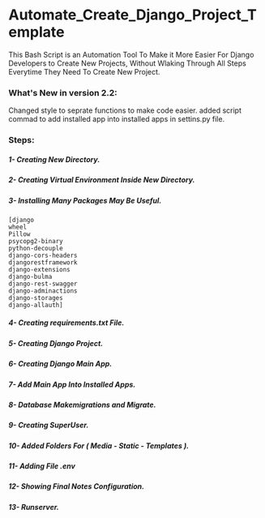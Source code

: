 # Automate_Create_Django_Project_Template
This Bash Script is an Automation Tool To Make it More Easier For Django Developers to Create New Projects, Without Wlaking Through All Steps Everytime They Need To Create New Project. 

### What's New in version 2.2:
Changed style to seprate functions to make code easier.
added script commad to add installed app into installed apps in settins.py file.


### Steps:
##### 1- Creating New Directory.
##### 2- Creating Virtual Environment Inside New Directory.
##### 3- Installing Many Packages May Be Useful.
    [django
    wheel
    Pillow
    psycopg2-binary
    python-decouple
    django-cors-headers
    djangorestframework
    django-extensions
    django-bulma
    django-rest-swagger
    django-adminactions
    django-storages
    django-allauth]
##### 4- Creating requirements.txt File.
##### 5- Creating Django Project.
##### 6- Creating Django Main App.
##### 7- Add Main App Into Installed Apps.
##### 8- Database Makemigrations and Migrate.
##### 9- Creating SuperUser.
##### 10- Added Folders For ( Media - Static - Templates ).
##### 11- Adding File .env
##### 12- Showing Final Notes Configuration.
##### 13- Runserver.
